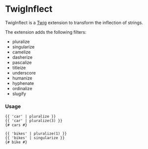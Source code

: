 # TwigInflect

TwigInflect is a [Twig](http://twig.sensiolabs.org/) extension to transform the inflection of strings.

The extension adds the following filters:
- pluralize
- singularize
- camelize
- dasherize
- pascalize
- titleize
- underscore
- humanize
- hyphenate
- ordinalize
- slugify

### Usage

```jinja
{{ 'car' | pluralize }}
{{ 'car' | pluralize(3) }}
{# cars #}

{{ 'bikes' | pluralize(1) }}
{{ 'bikes' | singularize }}
{# bike #}
```
